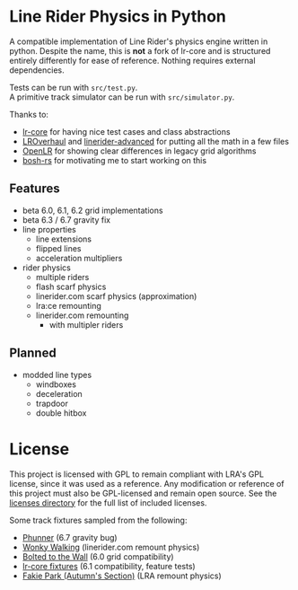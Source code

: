 # Line Rider Physics in Python

A compatible implementation of Line Rider's physics engine written in python. Despite the name, this is **not** a fork of lr-core and is structured entirely differently for ease of reference. Nothing requires external dependencies.

Tests can be run with `src/test.py`.\
A primitive track simulator can be run with `src/simulator.py`.

Thanks to:
- [lr-core](https://github.com/conundrumer/lr-core) for having nice test cases and class abstractions
- [LROverhaul](https://github.com/LunaKampling/LROverhaul) and [linerider-advanced](https://github.com/jealouscloud/linerider-advanced) for putting all the math in a few files
- [OpenLR](https://github.com/kevansevans/OpenLR) for showing clear differences in legacy grid algorithms
- [bosh-rs](https://codeberg.org/lipfang/bosh-rs) for motivating me to start working on this

## Features
- beta 6.0, 6.1, 6.2 grid implementations
- beta 6.3 / 6.7 gravity fix
- line properties
  - line extensions
  - flipped lines
  - acceleration multipliers
- rider physics
  - multiple riders
  - flash scarf physics
  - linerider.com scarf physics (approximation)
  - lra:ce remounting
  - linerider.com remounting
    - with multipler riders

## Planned
- modded line types
  - windboxes
  - deceleration
  - trapdoor
  - double hitbox

# License

This project is licensed with GPL to remain compliant with LRA's GPL license, since it was used as a reference. Any modification or reference of this project must also be GPL-licensed and remain open source. See the [licenses directory](LICENSES/) for the full list of included licenses.

Some track fixtures sampled from the following:
- [Phunner](https://www.youtube.com/watch?v=Ak2_7jHtRpA) (6.7 gravity bug)
- [Wonky Walking](https://www.youtube.com/watch?v=E2-tvct-MpE) (linerider.com remount physics)
- [Bolted to the Wall](https://www.youtube.com/watch?v=0TBGNxzdiHw) (6.0 grid compatibility)
- [lr-core fixtures](https://github.com/conundrumer/lr-core/tree/master/fixtures) (6.1 compatibility, feature tests)
- [Fakie Park (Autumn's Section)](https://www.youtube.com/watch?v=tXJnpCyGOgk) (LRA remount physics)
